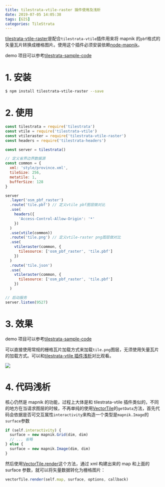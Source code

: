 ```yaml
---
title: tilestrata-vtile-raster 插件使用及浅析
date: 2019-07-05 14:05:38
tags: [GIS]
categories: TileStrata
---
```


[tilestrata-vtile-raster](https://github.com/naturalatlas/tilestrata-vtile-raster)是配合`tilestrata-vtile`插件用来将 mapnik 的`pbf`格式的矢量瓦片转换成栅格图片。使用这个插件必须安装依赖[node-mapnik](https://github.com/mapnik/node-mapnik)。

<!--more-->

demo 项目可以参考[tilestrata-sample-code](https://github.com/zzcyrus/tilestrata-sample-code)

# 1. 安装

```sh
$ npm install tilestrata-vtile-raster --save
```

# 2. 使用

```js
const tilestrata = require('tilestrata')
const vtile = require('tilestrata-vtile')
const vtileraster = require('tilestrata-vtile-raster')
const headers = require('tilestrata-headers')

const server = tilestrata()

// 定义省界边界数据源
const common = {
  xml: 'style/province.xml',
  tileSize: 256,
  metatile: 1,
  bufferSize: 128
}

server
  .layer('osm_pbf_raster')
  .route('tile.pbf') // 定义vtile pbf图层做对比
  .use(
    headers({
      'Access-Control-Allow-Origin': '*'
    })
  )
  .use(vtile(common))
  .route('tile.png') // 定义vtile-raster png图层做对比
  .use(
    vtileraster(common, {
      tilesource: ['osm_pbf_raster', 'tile.pbf']
    })
  )
  .route('tile.json')
  .use(
    vtileraster(common, {
      tilesource: ['osm_pbf_raster', 'tile.pbf']
    })
  )

// 启动服务
server.listen(9527)
```

# 3. 效果

demo 项目可以参考[tilestrata-sample-code](https://github.com/zzcyrus/tilestrata-sample-code)

可以直接使用常规的栅格瓦片加载方式来加载`tile.png`图层，无须使用矢量瓦片的加载方式。可以和[tilestrata-vtile 插件浅析](https://kael.top/2019/07/04/tilestrata-vtile/)对比观看。

![](http://blog-img-1255388623.cossh.myqcloud.com/v-tile-raster-result-20190704172822.png)

# 4. 代码浅析

核心仍然是 mapnik 的功能，过程上大体是和 tilestrata-vtile 插件类似的，不同的地方在当请求图层的时候，不再单纯的使用[VectorTile](http://mapnik.org/documentation/node-mapnik/3.6/#VectorTile)的`getData`方法，首先代码会依据是否可交互属性`interactivity`来构造一个类型是`mapnik.Image`的`surface`参数

```js
if (self.interactivity) {
  surface = new mapnik.Grid(dim, dim)
  // ... 省略
} else {
  surface = new mapnik.Image(dim, dim)
}
```

然后使用[VectorTile.render](http://mapnik.org/documentation/node-mapnik/3.6/#VectorTile.render)这个方法，通过 xml 构建出来的 map 和上面的 surface 参数，就可以将矢量数据转化为栅格图片：

```js
vectorTile.render(self.map, surface, options, callback)
```
